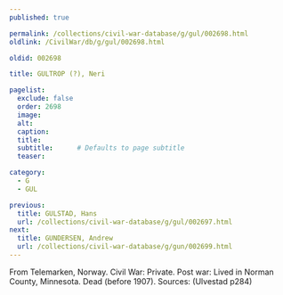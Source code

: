 ```yaml
---
published: true

permalink: /collections/civil-war-database/g/gul/002698.html
oldlink: /CivilWar/db/g/gul/002698.html

oldid: 002698

title: GULTROP (?), Neri

pagelist:
  exclude: false
  order: 2698
  image: 
  alt:
  caption:
  title:
  subtitle:      # Defaults to page subtitle
  teaser:

category: 
  - G 
  - GUL

previous:
  title: GULSTAD, Hans
  url: /collections/civil-war-database/g/gul/002697.html  
next:
  title: GUNDERSEN, Andrew
  url: /collections/civil-war-database/g/gun/002699.html   
---
```

From Telemarken, Norway. Civil War: Private. Post war: Lived in Norman County, Minnesota. Dead (before 1907). Sources: (Ulvestad p284)